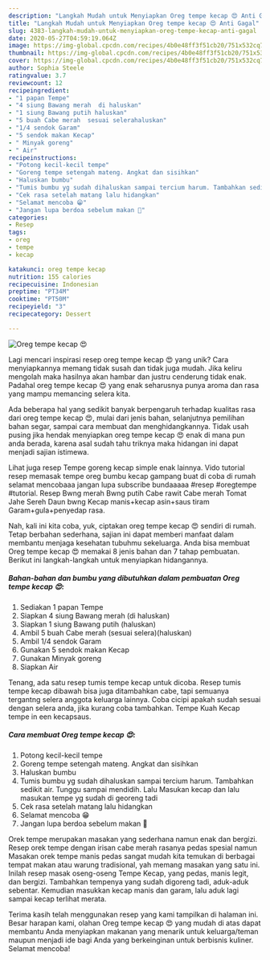 ```yaml
---
description: "Langkah Mudah untuk Menyiapkan Oreg tempe kecap 😍 Anti Gagal"
title: "Langkah Mudah untuk Menyiapkan Oreg tempe kecap 😍 Anti Gagal"
slug: 4383-langkah-mudah-untuk-menyiapkan-oreg-tempe-kecap-anti-gagal
date: 2020-05-27T04:59:19.064Z
image: https://img-global.cpcdn.com/recipes/4b0e48ff3f51cb20/751x532cq70/oreg-tempe-kecap-😍-foto-resep-utama.jpg
thumbnail: https://img-global.cpcdn.com/recipes/4b0e48ff3f51cb20/751x532cq70/oreg-tempe-kecap-😍-foto-resep-utama.jpg
cover: https://img-global.cpcdn.com/recipes/4b0e48ff3f51cb20/751x532cq70/oreg-tempe-kecap-😍-foto-resep-utama.jpg
author: Sophia Steele
ratingvalue: 3.7
reviewcount: 12
recipeingredient:
- "1 papan Tempe"
- "4 siung Bawang merah  di haluskan"
- "1 siung Bawang putih haluskan"
- "5 buah Cabe merah  sesuai selerahaluskan"
- "1/4 sendok Garam"
- "5 sendok makan Kecap"
- " Minyak goreng"
- " Air"
recipeinstructions:
- "Potong kecil-kecil tempe"
- "Goreng tempe setengah mateng. Angkat dan sisihkan"
- "Haluskan bumbu"
- "Tumis bumbu yg sudah dihaluskan sampai tercium harum. Tambahkan sedikit air. Tunggu sampai mendidih. Lalu Masukan kecap dan lalu masukan tempe yg sudah di georeng tadi"
- "Cek rasa setelah matang lalu hidangkan"
- "Selamat mencoba 😁"
- "Jangan lupa berdoa sebelum makan 🙏"
categories:
- Resep
tags:
- oreg
- tempe
- kecap

katakunci: oreg tempe kecap 
nutrition: 155 calories
recipecuisine: Indonesian
preptime: "PT34M"
cooktime: "PT50M"
recipeyield: "3"
recipecategory: Dessert

---
```



![Oreg tempe kecap 😍](https://img-global.cpcdn.com/recipes/4b0e48ff3f51cb20/751x532cq70/oreg-tempe-kecap-😍-foto-resep-utama.jpg)

Lagi mencari inspirasi resep oreg tempe kecap 😍 yang unik? Cara menyiapkannya memang tidak susah dan tidak juga mudah. Jika keliru mengolah maka hasilnya akan hambar dan justru cenderung tidak enak. Padahal oreg tempe kecap 😍 yang enak seharusnya punya aroma dan rasa yang mampu memancing selera kita.

Ada beberapa hal yang sedikit banyak berpengaruh terhadap kualitas rasa dari oreg tempe kecap 😍, mulai dari jenis bahan, selanjutnya pemilihan bahan segar, sampai cara membuat dan menghidangkannya. Tidak usah pusing jika hendak menyiapkan oreg tempe kecap 😍 enak di mana pun anda berada, karena asal sudah tahu triknya maka hidangan ini dapat menjadi sajian istimewa.

Lihat juga resep Tempe goreng kecap simple enak lainnya. Vido tutorial resep memasak tempe oreg bumbu kecap gampang buat di coba di rumah selamat mencobaaa jangan lupa subscribe bundaaaaa #resep #oregtempe #tutorial. Resep Bwng merah Bwng putih Cabe rawit Cabe merah Tomat Jahe Sereh Daun bwng Kecap manis+kecap asin+saus tiram Garam+gula+penyedap rasa.


Nah, kali ini kita coba, yuk, ciptakan oreg tempe kecap 😍 sendiri di rumah. Tetap berbahan sederhana, sajian ini dapat memberi manfaat dalam membantu menjaga kesehatan tubuhmu sekeluarga. Anda bisa membuat Oreg tempe kecap 😍 memakai 8 jenis bahan dan 7 tahap pembuatan. Berikut ini langkah-langkah untuk menyiapkan hidangannya.

<!--inarticleads1-->

##### Bahan-bahan dan bumbu yang dibutuhkan dalam pembuatan Oreg tempe kecap 😍:

1. Sediakan 1 papan Tempe
1. Siapkan 4 siung Bawang merah  (di haluskan)
1. Siapkan 1 siung Bawang putih (haluskan)
1. Ambil 5 buah Cabe merah  (sesuai selera)(haluskan)
1. Ambil 1/4 sendok Garam
1. Gunakan 5 sendok makan Kecap
1. Gunakan  Minyak goreng
1. Siapkan  Air


Tenang, ada satu resep tumis tempe kecap untuk dicoba. Resep tumis tempe kecap dibawah bisa juga ditambahkan cabe, tapi semuanya tergantng selera anggota keluarga lainnya. Coba cicipi apakah sudah sesuai dengan selera anda, jika kurang coba tambahkan. Tempe Kuah Kecap tempe in een kecapsaus. 

<!--inarticleads2-->

##### Cara membuat Oreg tempe kecap 😍:

1. Potong kecil-kecil tempe
1. Goreng tempe setengah mateng. Angkat dan sisihkan
1. Haluskan bumbu
1. Tumis bumbu yg sudah dihaluskan sampai tercium harum. Tambahkan sedikit air. Tunggu sampai mendidih. Lalu Masukan kecap dan lalu masukan tempe yg sudah di georeng tadi
1. Cek rasa setelah matang lalu hidangkan
1. Selamat mencoba 😁
1. Jangan lupa berdoa sebelum makan 🙏


Orek tempe merupakan masakan yang sederhana namun enak dan bergizi. Resep orek tempe dengan irisan cabe merah rasanya pedas spesial namun Masakan orek tempe manis pedas sangat mudah kita temukan di berbagai tempat makan atau warung tradisional, yah memang masakan yang satu ini. Inilah resep masak oseng-oseng Tempe Kecap, yang pedas, manis legit, dan bergizi. Tambahkan tempenya yang sudah digoreng tadi, aduk-aduk sebentar. Kemudian masukkan kecap manis dan garam, lalu aduk lagi sampai kecap terlihat merata. 

Terima kasih telah menggunakan resep yang kami tampilkan di halaman ini. Besar harapan kami, olahan Oreg tempe kecap 😍 yang mudah di atas dapat membantu Anda menyiapkan makanan yang menarik untuk keluarga/teman maupun menjadi ide bagi Anda yang berkeinginan untuk berbisnis kuliner. Selamat mencoba!
